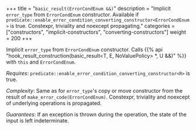 +++
title = "`basic_result(ErrorCondEnum &&)`"
description = "Implicit `error_type` from `ErrorCondEnum` constructor. Available if `predicate::enable_error_condition_converting_constructor<ErrorCondEnum>` is true. Constexpr, triviality and noexcept propagating."
categories = ["constructors", "implicit-constructors", "converting-constructors"]
weight = 200
+++

Implicit `error_type` from `ErrorCondEnum` constructor. Calls {{% api "hook_result_construction(basic_result<T, E, NoValuePolicy> *, U &&)" %}} with `this` and `ErrorCondEnum`.

*Requires*: `predicate::enable_error_condition_converting_constructor<R>` is true.

*Complexity*: Same as for `error_type`'s copy or move constructor from the result of `make_error_code(ErrorCondEnum)`. Constexpr, triviality and noexcept of underlying operations is propagated.

*Guarantees*: If an exception is thrown during the operation, the state of the input is left indeterminate.
